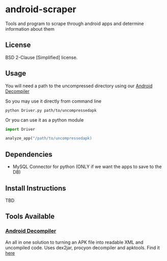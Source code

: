 # android-scraper
Tools and program to scrape through android apps and determine information about them

## License
BSD 2-Clause [Simplified] license.

## Usage
You will need a path to the uncompressed directory using our [Android Decompiler](https://github.com/kocsenc/android-scraper/tree/master/tools/apk-decompiler/)

So you may use it directly from command line
```
python Driver.py path/to/uncompressedapk
```

Or you can use it as a python module
```python
import Driver

analyze_app("/path/to/uncompressedapk)
```

## Dependencies
- MySQL Connector for python (ONLY if we want the apps to save to the DB)

## Install Instructions
TBD

## Tools Available
### [Android Decompiler](https://github.com/kocsenc/android-scraper/tree/master/tools/apk-decompiler/)
An all in one solution to turning an APK file into readable XML and uncompiled code.
Uses dex2jar, procyon decompiler and apktools.
Find it [here](https://github.com/kocsenc/android-scraper/tree/master/tools)

